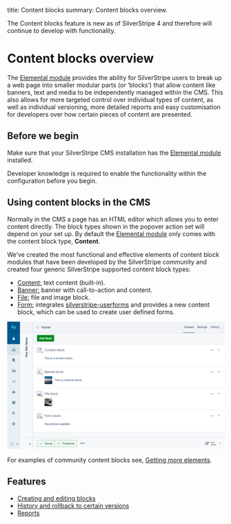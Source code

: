 title: Content blocks
summary: Content blocks overview.

<div class="note" markdown="1">The Content blocks feature is new as of SilverStripe 4 and therefore will continue to develop with functionality.</div>

# Content blocks overview

The [Elemental module](https://addons.silverstripe.org/add-ons/dnadesign/silverstripe-elemental) provides the ability for SilverStripe users to break up a web page into smaller modular parts (or ‘blocks’) that allow content like banners, text and media to be independently managed within the CMS. This also allows for more targeted control over individual types of content, as well as individual versioning, more detailed reports and easy customisation for developers over how certain pieces of content are presented.

## Before we begin

Make sure that your SilverStripe CMS installation has the [Elemental module](https://addons.silverstripe.org/add-ons/dnadesign/silverstripe-elemental) installed.

<div class="note" markdown="1">Developer knowledge is required to enable the functionality within the configuration before you begin.</div>

## Using content blocks in the CMS

Normally in the CMS a page has an HTML editor which allows you to enter content directly. The block types shown in the popover action set will depend on your set up. By default the [Elemental module](https://github.com/dnadesign/silverstripe-elemental) only comes with the content block type, **Content**.

We’ve created the most functional and effective elements of content block modules that have been developed by the SilverStripe community and created four generic SilverStripe supported content block types:

* [Content:](https://github.com/dnadesign/silverstripe-elemental) text content (built-in).
* [Banner:](https://github.com/silverstripe/silverstripe-elemental-bannerblock) banner with call-to-action and content.
* [File:](https://github.com/silverstripe/silverstripe-elemental-fileblock) file and image block.
* [Form:](https://github.com/dnadesign/silverstripe-elemental-userforms) integrates [silverstripe-userforms](silverstripe/silverstripe-userforms) and provides a new content block, which can be used to create user defined forms.

![Supported content block types](_images/content_block_types.png)

For examples of community content blocks see,
[Getting more elements](https://github.com/dnadesign/silverstripe-elemental#getting-more-elements).

## Features

* [Creating and editing blocks](edit_content.md)
* [History and rollback to certain versions](history.md)
* [Reports](reports.md)
